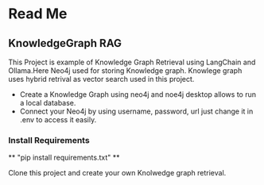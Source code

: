 # **Read Me**

## KnowledgeGraph RAG 

This Project is example of Knowledge Graph Retrieval using LangChain and Ollama.Here Neo4j used for storing Knowledge graph.
Knowlege graph uses hybrid retrival as vector search used in this project.


* Create a Knowledge Graph using neo4j and noe4j desktop allows to run a local database.
* Connect your Neo4j by using username, password, url just change it in .env to access it easily.

### Install Requirements
** "pip install requirements.txt" **

Clone this project and create your own Knolwedge graph retrieval.
